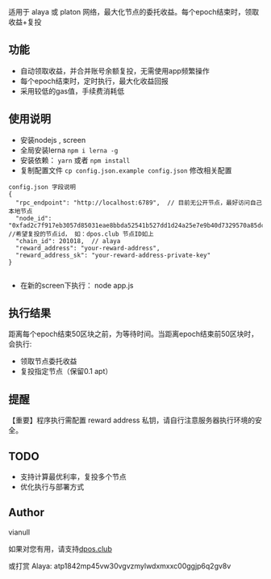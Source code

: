 

适用于 alaya 或 platon 网络，最大化节点的委托收益。每个epoch结束时，领取收益+复投

## 功能

* 自动领取收益，并合并账号余额复投，无需使用app频繁操作
* 每个epoch结束时，定时执行，最大化收益回报
* 采用较低的gas值，手续费消耗低


## 使用说明

* 安装nodejs , screen
* 全局安装lerna `npm i lerna -g`
* 安装依赖： `yarn` 或者 `npm install`
* 复制配置文件 `cp config.json.example config.json` 修改相关配置

```
config.json 字段说明
{
  "rpc_endpoint": "http://localhost:6789",  // 目前无公开节点，最好访问自己本地节点
  "node_id": "0xfad2c7f917eb3057d85031eae8bbda52541b527dd1d24a25e7e9b40d7329570a85dc45ec61b189a9cc30047ae906a08dc375558828e1c76dc853ce99b42b91e4", //希望复投的节点id， 如：dpos.club 节点ID如上
  "chain_id": 201018,  // alaya
  "reward_address": "your-reward-address",
  "reward_address_sk": "your-reward-address-private-key"
}


```
* 在新的screen下执行： node app.js

## 执行结果
距离每个epoch结束50区块之前，为等待时间。当距离epoch结束前50区块时，会执行:

* 领取节点委托收益
* 复投指定节点（保留0.1 apt）

## 提醒
【重要】程序执行需配置 reward address 私钥，请自行注意服务器执行环境的安全。

## TODO

* 支持计算最优利率，复投多个节点
* 优化执行与部署方式

## Author

vianull

如果对您有用，请支持[dpos.club](https://scan.alaya.network/node-detail?address=0xfad2c7f917eb3057d85031eae8bbda52541b527dd1d24a25e7e9b40d7329570a85dc45ec61b189a9cc30047ae906a08dc375558828e1c76dc853ce99b42b91e4)

或打赏 Alaya:
atp1842mp45vw30vgvzmylwdxmxxc00ggjp6q2gv8v